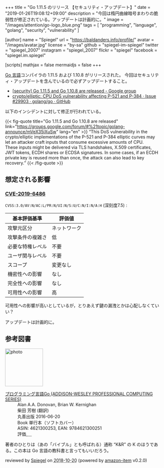 +++
title = "Go 1.11.5 のリリース 【セキュリティ・アップデート】"
date = "2019-01-26T19:08:12+09:00"
description = "今回は楕円曲線暗号まわりの脆弱性が修正されている。アップデートは計画的に。"
image = "/images/attention/go-logo_blue.png"
tags  = [ "programming", "language", "golang", "security", "vulnerability" ]

[author]
  name      = "Spiegel"
  url       = "https://baldanders.info/profile/"
  avatar    = "/images/avatar.jpg"
  license   = "by-sa"
  github    = "spiegel-im-spiegel"
  twitter   = "spiegel_2007"
  instagram = "spiegel_2007"
  flickr    = "spiegel"
  facebook  = "spiegel.im.spiegel"

[scripts]
  mathjax = false
  mermaidjs = false
+++

[Go 言語]コンパイラの 1.11.5 および 1.10.8 がリリースされた。
今回はセキュリティ・アップデートを含んでいるので必ずアップデートすること。

- [[security] Go 1.11.5 and Go 1.10.8 are released - Google group](https://groups.google.com/forum/#%21topic/golang-announce/mVeX35iXuSw)
- [crypto/elliptic: CPU DoS vulnerability affecting P-521 and P-384 · Issue #29903 · golang/go · GitHub](https://github.com/golang/go/issues/29903)

以下のインシデントに対して修正が行われている。

{{< fig-quote title="Go 1.11.5 and Go 1.10.8 are released" link="https://groups.google.com/forum/#%21topic/golang-announce/mVeX35iXuSw" lang="en" >}}
<q>This DoS vulnerability in the crypto/elliptic implementations of the P-521 and P-384 elliptic curves may let an attacker craft inputs that consume excessive amounts of CPU.<br>
These inputs might be delivered via TLS handshakes, X.509 certificates, JWT tokens, ECDH shares or ECDSA signatures. In some cases, if an ECDH private key is reused more than once, the attack can also lead to key recovery.</q>
{{< /fig-quote >}}

## 想定される影響

### [CVE-2019-6486](https://nvd.nist.gov/vuln/detail/CVE-2019-6486)

`CVSS:3.0/AV:N/AC:L/PR:N/UI:N/S:U/C:N/I:N/A:H` (深刻度7.5) : 

| 基本評価基準     | 評価値       |
| ---------------- | ------------ |
| 攻撃元区分       | ネットワーク |
| 攻撃条件の複雑さ | 低           |
| 必要な特権レベル | 不要         |
| ユーザ関与レベル | 不要         |
| スコープ         | 変更なし     |
| 機密性への影響   | なし         |
| 完全性への影響   | なし         |
| 可用性への影響   | 高           |

可用性への影響が高いとしているが，とりあえず鍵の漏洩とかは心配しなくていい？

アップデートは計画的に。

[Go 言語]: https://golang.org/ "The Go Programming Language"

## 参考図書

<div class="hreview">
  <div class="photo"><a class="item url" href="https://www.amazon.co.jp/%E3%83%97%E3%83%AD%E3%82%B0%E3%83%A9%E3%83%9F%E3%83%B3%E3%82%B0%E8%A8%80%E8%AA%9EGo-ADDISON-WESLEY-PROFESSIONAL-COMPUTING-Donovan/dp/4621300253?SubscriptionId=AKIAJYVUJ3DMTLAECTHA&tag=baldandersinf-22&linkCode=xm2&camp=2025&creative=165953&creativeASIN=4621300253"><img src="https://images-fe.ssl-images-amazon.com/images/I/41meaSLNFfL._SL160_.jpg" width="123" alt="photo"></a></div>
  <dl class="fn">
    <dt><a href="https://www.amazon.co.jp/%E3%83%97%E3%83%AD%E3%82%B0%E3%83%A9%E3%83%9F%E3%83%B3%E3%82%B0%E8%A8%80%E8%AA%9EGo-ADDISON-WESLEY-PROFESSIONAL-COMPUTING-Donovan/dp/4621300253?SubscriptionId=AKIAJYVUJ3DMTLAECTHA&tag=baldandersinf-22&linkCode=xm2&camp=2025&creative=165953&creativeASIN=4621300253">プログラミング言語Go (ADDISON-WESLEY PROFESSIONAL COMPUTING SERIES)</a></dt>
	<dd>Alan A.A. Donovan, Brian W. Kernighan</dd>
	<dd>柴田 芳樹 (翻訳)</dd>
    <dd>丸善出版 2016-06-20</dd>
    <dd>Book 単行本（ソフトカバー）</dd>
    <dd>ASIN: 4621300253, EAN: 9784621300251</dd>
    <dd>評価<abbr class="rating fa-sm" title="5">&nbsp;<i class="fas fa-star"></i>&nbsp;<i class="fas fa-star"></i>&nbsp;<i class="fas fa-star"></i>&nbsp;<i class="fas fa-star"></i>&nbsp;<i class="fas fa-star"></i></abbr></dd>
  </dl>
  <p class="description">著者のひとりは（あの「バイブル」とも呼ばれる）通称 “K&amp;R” の K のほうである。この本は Go 言語の教科書と言ってもいいだろう。</p>
  <p class="powered-by" >reviewed by <a href='#maker' class='reviewer'>Spiegel</a> on <abbr class="dtreviewed" title="2018-10-20">2018-10-20</abbr> (powered by <a href="https://github.com/spiegel-im-spiegel/amazon-item" >amazon-item</a> v0.2.0)</p>
</div>
